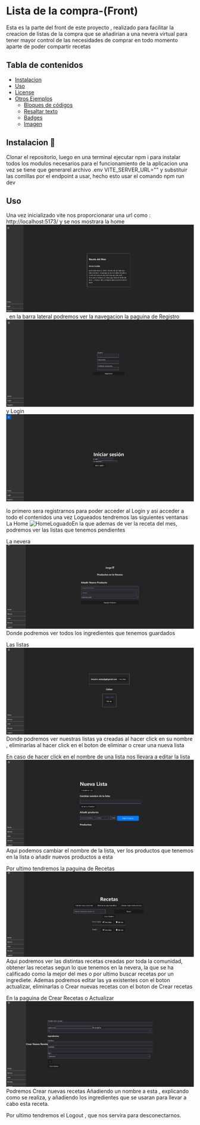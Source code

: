 # Lista de la compra-(Front)
Esta es la parte del front de este proyecto , realizado para facilitar la creacion de listas de la compra que se añadirian a una nevera virtual para tener mayor control de las necesidades de comprar en todo momento aparte de poder compartir recetas

## Tabla de contenidos
- [Instalacion](#Instalacion)
- [Uso](#Uso)
- [License](#license)
- [Otros Ejemplos](#otros-ejemplos)
  - [Bloques de códigos](#bloques-de-códigos)
  - [Resaltar texto](#resaltar-texto)
  - [Badges](#badges)
  - [Imagen](#imagen)


## Instalacion 🚀
Clonar el repositorio, luego en una terminal ejecutar npm i para instalar todos los modulos necesarios para el funcionamiento de la aplicacion una vez se tiene que generarel archivo .env VITE_SERVER_URL="" y substituir las comillas por el endpoint a usar, hecho esto usar el comando npm run dev


## Uso 
Una vez inicializado  vite nos proporcionarar una url como : http://localhost:5173/ y se nos mostrara la home  ![Home](imgs/Home.PNG), en la barra lateral podremos ver la navegacion la paguina de Registro ![Registro](imgs/Registro.PNG) y Login ![Login](imgs/Login.PNG)

lo primero sera registrarnos para poder acceder al Login y asi acceder a todo el contenidos
una vez Logueados tendremos las siguientes ventanas
La Home  ![HomeLoguado](imgs/HomeLoguado.PNG)En la que ademas de ver la receta del mes, podremos ver las listas que tenemos pendientes

La nevera ![Nevera](imgs/Nevera.PNG) Donde podremos ver todos los ingredientes que tenemos guardados

Las listas ![Listas](imgs/CrearListas.PNG) Donde podremos ver nuestras listas ya creadas al hacer click en su nombre , eliminarlas al hacer click en el boton de eliminar o crear una nueva lista

En caso de hacer click en el nombre de una lista nos llevara a editar la lista  ![EditarLista](imgs/EditarListas.PNG) Aqui podemos cambiar el nombre de la lista, ver los productos que tenemos en la lista o añadir nuevos productos a esta 

Por ultimo tendremos la paguina de Recetas ![Recetas](imgs/Recetas.PNG) Aqui podremos ver las distintas recetas creadas por toda la comunidad, obtener las recetas segun lo que tenemos en la nevera, la que se ha calificado como la mejor del mes o por ultimo buscar recetas por un ingrediete.
Ademas podremos editar las ya existentes con el boton actualizar, eliminarlas o Crear nuevas recetas con el boton de Crear recetas

En la paguina de Crear Recetas o Actualizar ![CrearReceta](imgs/CrearReceta.PNG) Podremos Crear nuevas recetas Añadiendo un nombre a esta , explicando como se realiza, y añadiendo los ingredientes que se usaran para llevar a cabo esta receta.


Por ultimo tendremos el Logout , que nos servira para desconectarnos.


